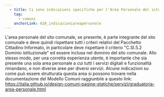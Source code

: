 ```yaml
---
  - title: Ci sono indicazioni specifiche per l'Area Personale del sito del Comune?
    tag:
      - comuni
    anchorLink: 026_indicazioniareapersonale
---
```



L'area personale del sito comunale, se presente, è parte integrante del sito comunale e deve quindi rispettare tutti i criteri relativi del Pacchetto Cittadino Informato, in particolare deve rispettare il criterio "C.SI.5.2 Dominio istituzionale" ed essere inclusa nel dominio del sito comunale.
Allo stesso modo, per una corretta esperienza utente, è importante che sia presente una sola area personale a cui tutti i servizi digitali e funzionalità rimandano, e non diverse aree per diversi servizi.
Alcune indicazioni su come può essere strutturata questa area si possono trovare nella documentazione del Modello Comuni raggiunbile a questo link: https://italia.github.io/design-comuni-pagine-statiche/servizi/graduatoria-area-personale.html
